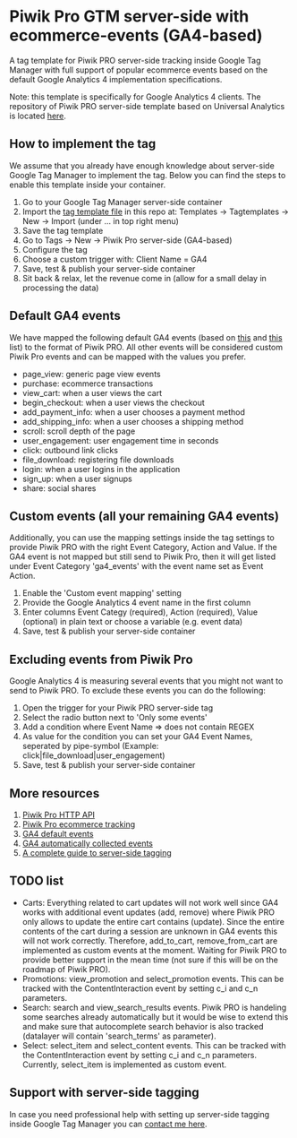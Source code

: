 # Piwik Pro GTM server-side with ecommerce-events (GA4-based)
A tag template for Piwik PRO server-side tracking inside Google Tag Manager with full support of popular ecommerce events based on the default Google Analytics 4 implementation specifications. 

Note: this template is specifically for Google Analytics 4 clients. The repository of Piwik PRO server-side template based on Universal Analytics is located [here](https://github.com/PiwikPRO/server-side-template-for-gtm).

## How to implement the tag
We assume that you already have enough knowledge about server-side Google Tag Manager to implement the tag. Below you can find the steps to enable this template inside your container.
1. Go to your Google Tag Manager server-side container
2. Import the [tag template file](https://github.com/endgameapp/piwikpro-gtm-serverside/blob/main/piwikpro-gtm-serverside-ga4.tpl) in this repo at: Templates -> Tagtemplates -> New -> Import (under ... in top right menu)
3. Save the tag template
4. Go to Tags -> New -> Piwik Pro server-side (GA4-based)
5. Configure the tag
6. Choose a custom trigger with: Client Name = GA4
7. Save, test & publish your server-side container
8. Sit back & relax, let the revenue come in (allow for a small delay in processing the data)

## Default GA4 events
We have mapped the following default GA4 events (based on [this](https://developers.google.com/analytics/devguides/collection/ga4/reference/events) and [this](https://support.google.com/analytics/answer/9234069?hl=en&ref_topic=9756175) list) to the format of Piwik PRO. All other events will be considered custom Piwik Pro events and can be mapped with the values you prefer. 
- page_view: generic page view events
- purchase: ecommerce transactions
- view_cart: when a user views the cart
- begin_checkout: when a user views the checkout
- add_payment_info: when a user chooses a payment method
- add_shipping_info: when a user chooses a shipping method
- scroll: scroll depth of the page
- user_engagement: user engagement time in seconds
- click: outbound link clicks
- file_download: registering file downloads
- login: when a user logins in the application
- sign_up: when a user signups
- share: social shares

## Custom events (all your remaining GA4 events)
Additionally, you can use the mapping settings inside the tag settings to provide Piwik PRO with the right Event Category, Action and Value. If the GA4 event is not mapped but still send to Piwik Pro, then it will get listed under Event Category 'ga4_events' with the event name set as Event Action.
1. Enable the 'Custom event mapping' setting
2. Provide the Google Analytics 4 event name in the first column
3. Enter columns Event Categy (required), Action (required), Value (optional) in plain text or choose a variable (e.g. event data)
4. Save, test & publish your server-side container

## Excluding events from Piwik Pro
Google Analytics 4 is measuring several events that you might not want to send to Piwik PRO. To exclude these events you can do the following:
1. Open the trigger for your Piwik PRO server-side tag
2. Select the radio button next to 'Only some events'
3. Add a condition where Event Name => does not contain REGEX
4. As value for the condition you can set your GA4 Event Names, seperated by pipe-symbol (Example: click|file_download|user_engagement)
5. Save, test & publish your server-side container

## More resources
1. [Piwik Pro HTTP API](https://developers.piwik.pro/en/latest/data_collection/api/http_api.html)
2. [Piwik Pro ecommerce tracking](https://help.piwik.pro/support/getting-started/track-ecommerce/)
3. [GA4 default events](https://developers.google.com/analytics/devguides/collection/ga4/reference/events)
4. [GA4 automatically collected events](https://support.google.com/analytics/answer/9234069?hl=en&ref_topic=9756175)
5. [A complete guide to server-side tagging](https://www.simoahava.com/analytics/server-side-tagging-google-tag-manager/)

## TODO list
- Carts: Everything related to cart updates will not work well since GA4 works with additional event updates (add, remove) where Piwik PRO only allows to update the entire cart contains (update). Since the entire contents of the cart during a session are unknown in GA4 events this will not work correctly. Therefore, add_to_cart, remove_from_cart are implemented as custom events at the moment. Waiting for Piwik PRO to provide better support in the mean time (not sure if this will be on the roadmap of Piwik PRO).
- Promotions: view_promotion and select_promotion events. This can be tracked with the ContentInteraction event by setting c_i and c_n parameters.
- Search: search and view_search_results events. Piwik PRO is handeling some searches already automatically but it would be wise to extend this and make sure that autocomplete search behavior is also tracked (datalayer will contain 'search_terms' as parameter).
- Select: select_item and select_content events. This can be tracked with the ContentInteraction event by setting c_i and c_n parameters. Currently, select_item is implemented as custom event.

## Support with server-side tagging
In case you need professional help with setting up server-side tagging inside Google Tag Manager you can [contact me here](https://dennisvreeke.com).
